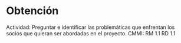# Obtención

Actividad: Preguntar e identificar las problemáticas que enfrentan los socios que quieran ser abordadas en el proyecto.
CMMI: RM 1.1
RD 1.1